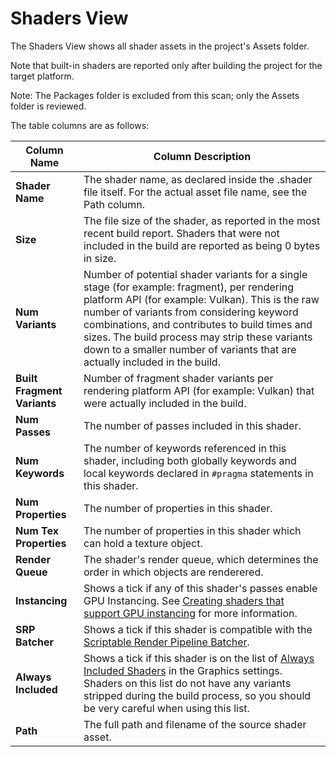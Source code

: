 <a name="Shaders"></a>
# Shaders View
The Shaders View shows all shader assets in the project's Assets folder.

Note that built-in shaders are reported only after building the project for the target platform.

Note: The Packages folder is excluded from this scan; only the Assets folder is reviewed.

The table columns are as follows:

| Column Name                 | Column Description                                                                                                                                                                                                                                                                                                                                                             | 
|-----------------------------|--------------------------------------------------------------------------------------------------------------------------------------------------------------------------------------------------------------------------------------------------------------------------------------------------------------------------------------------------------------------------------|
| **Shader Name**             | The shader name, as declared inside the .shader file itself. For the actual asset file name, see the Path column.                                                                                                                                                                                                                                                              |
| **Size**                    | The file size of the shader, as reported in the most recent build report. Shaders that were not included in the build are reported as being 0 bytes in size.                                                                                                                                                                                                                   |
| **Num Variants**            | Number of potential shader variants for a single stage (for example: fragment), per rendering platform API (for example: Vulkan). This is the raw number of variants from considering keyword combinations, and contributes to build times and sizes. The build process may strip these variants down to a smaller number of variants that are actually included in the build. |
| **Built Fragment Variants** | Number of fragment shader variants per rendering platform API (for example: Vulkan) that were actually included in the build.                                                                                                                                                                                                                                                  |
| **Num Passes**              | The number of passes included in this shader.                                                                                                                                                                                                                                                                                                                                  |
| **Num Keywords**            | The number of keywords referenced in this shader, including both globally keywords and local keywords declared in `#pragma` statements in this shader.                                                                                                                                                                                                                         |
| **Num Properties**          | The number of properties in this shader.                                                                                                                                                                                                                                                                                                                                       |
| **Num Tex Properties**      | The number of properties in this shader which can hold a texture object.                                                                                                                                                                                                                                                                                                       |
| **Render Queue**            | The shader's render queue, which determines the order in which objects are renderered.                                                                                                                                                                                                                                                                                         |
| **Instancing**              | Shows a tick if any of this shader's passes enable GPU Instancing. See [Creating shaders that support GPU instancing](https://docs.unity3d.com/Manual/gpu-instancing-shader.html) for more information.                                                                                                                                                                        |
| **SRP Batcher**             | Shows a tick if this shader is compatible with the [Scriptable Render Pipeline Batcher](https://docs.unity3d.com/Manual/SRPBatcher.html).                                                                                                                                                                                                                                      |
| **Always Included**         | Shows a tick if this shader is on the list of [Always Included Shaders](https://docs.unity3d.com/Manual/class-GraphicsSettings.html#Built-in) in the Graphics settings. Shaders on this list do not have any variants stripped during the build process, so you should be very careful when using this list.                                                                   |
| **Path**                    | The full path and filename of the source shader asset.                                                                                                                                                                                                                                                                                                                         |


